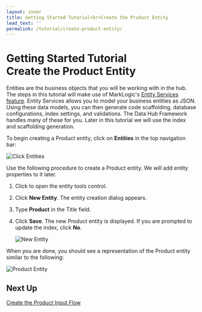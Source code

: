 ```yaml
---
layout: inner
title: Getting Started Tutorial<br>Create the Product Entity
lead_text: ''
permalink: /tutorial/create-product-entity/
---
```


# Getting Started Tutorial<br>Create the Product Entity

Entities are the business objects that you will be working with in the hub. The steps in this tutorial will make use of MarkLogic's [Entity Services feature](https://docs.marklogic.com/guide/entity-services). Entity Services allows you to model your business entities as JSON. Using these data models, you can then generate code scaffolding, database configurations, index settings, and validations. The Data Hub Framework handles many of these for you. Later in this tutorial we will use the index and scaffolding generation.

To begin creating a Product entity, click on **Entities** in the top navigation bar:

![Click Entities]({{site.baseurl}}/images/3x/create-product-entity/entities-select.png)

Use the following procedure to create a Product entity. We will add entity properties to it later.

1. Click <span class="circle-button"><i class="fa fa-wrench"></i></span> to open the entity tools control.
1. Click **New Entity**. The entity creation dialog appears.
1. Type **Product** in the Title field.
1. Click **Save**. The new Product entity is displayed. If you are prompted to update the index, click **No**.

    ![New Entity]({{site.baseurl}}/images/3x/create-product-entity/create-product-entity.png)

When you are done, you should see a representation of the Product entity similar to the following:

![Product Entity]({{site.baseurl}}/images/3x/create-product-entity/first-entity.png)

## Next Up
[Create the Product Input Flow](../create-product-input-flow/)
